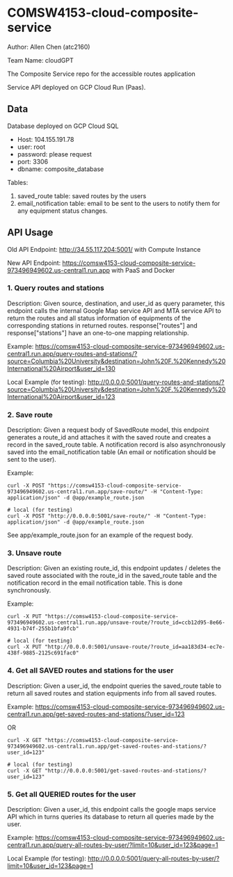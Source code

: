 # COMSW4153-cloud-composite-service

Author: Allen Chen (atc2160)

Team Name: cloudGPT

The Composite Service repo for the accessible routes application

Service API deployed on GCP Cloud Run (Paas).

## Data

Database deployed on GCP Cloud SQL
- Host: 104.155.191.78
- user: root
- password: please request
- port: 3306
- dbname: composite_database

Tables:
1. saved_route table: saved routes by the users
2. email_notification table: email to be sent to the users to notify them for any equipment status changes.

## API Usage

Old API Endpoint: http://34.55.117.204:5001/ with Compute Instance

New API Endpoint: https://comsw4153-cloud-composite-service-973496949602.us-central1.run.app with PaaS and Docker

### 1. Query routes and stations

Description: Given source, destination, and user_id as query parameter, this endpoint calls the internal Google Map service API and MTA service API to return the routes and all status information of equipments of the corresponding stations in returned routes. response["routes"] and response["stations"] have an one-to-one mapping relationship. 

Example: https://comsw4153-cloud-composite-service-973496949602.us-central1.run.app/query-routes-and-stations/?source=Columbia%20University&destination=John%20F.%20Kennedy%20International%20Airport&user_id=130

Local Example (for testing): http://0.0.0.0:5001/query-routes-and-stations/?source=Columbia%20University&destination=John%20F.%20Kennedy%20International%20Airport&user_id=123


### 2. Save route

Description: Given a request body of SavedRoute model, this endpoint generates a route_id and attaches it with the saved route and creates a record in the saved_route table. A notification record is also asynchronously saved into the email_notification table (An email or notification should be sent to the user). 

Example: 
```
curl -X POST "https://comsw4153-cloud-composite-service-973496949602.us-central1.run.app/save-route/" -H "Content-Type: application/json" -d @app/example_route.json

# local (for testing)
curl -X POST "http://0.0.0.0:5001/save-route/" -H "Content-Type: application/json" -d @app/example_route.json
```

See app/example_route.json for an example of the request body. 

### 3. Unsave route

Description: Given an existing route_id, this endpoint updates / deletes the saved route associated with the route_id in the saved_route table and the notification record in the email notification table. This is done synchronously.

Example: 
```
curl -X PUT "https://comsw4153-cloud-composite-service-973496949602.us-central1.run.app/unsave-route/?route_id=ccb12d95-8e66-4931-b74f-255b1bfa9fcb"

# local (for testing)
curl -X PUT "http://0.0.0.0:5001/unsave-route/?route_id=aa183d34-ec7e-438f-9885-2125c691fac0"
```

### 4. Get all SAVED routes and stations for the user

Description: Given a user_id, the endpoint queries the saved_route table to return all saved routes and station equipments info from all saved routes. 

Example: https://comsw4153-cloud-composite-service-973496949602.us-central1.run.app/get-saved-routes-and-stations/?user_id=123

OR 
```
curl -X GET "https://comsw4153-cloud-composite-service-973496949602.us-central1.run.app/get-saved-routes-and-stations/?user_id=123"

# local (for testing)
curl -X GET "http://0.0.0.0:5001/get-saved-routes-and-stations/?user_id=123"
```

### 5. Get all QUERIED routes for the user

Description: Given a user_id, this endpoint calls the google maps service API which in turns queries its database to return all queries made by the user. 

Example: https://comsw4153-cloud-composite-service-973496949602.us-central1.run.app/query-all-routes-by-user/?limit=10&user_id=123&page=1

Local Example (for testing): http://0.0.0.0:5001/query-all-routes-by-user/?limit=10&user_id=123&page=1
